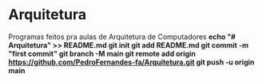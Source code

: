 # Arquitetura
Programas feitos pra aulas de Arquitetura de Computadores
**echo "# Arquitetura" >> README.md
git init
git add README.md
git commit -m "first commit"
git branch -M main
git remote add origin https://github.com/PedroFernandes-fa/Arquitetura.git
git push -u origin main**
